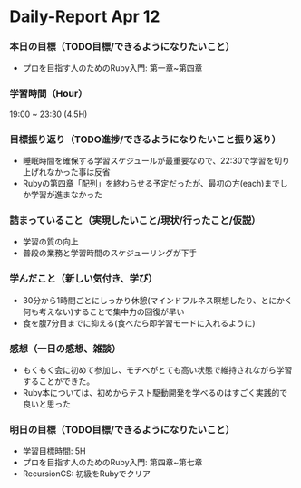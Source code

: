 # Daily-Report Apr 12

### 本日の目標（TODO目標/できるようになりたいこと）
- プロを目指す人のためのRuby入門: 第一章~第四章

### 学習時間（Hour）
19:00 ~ 23:30 (4.5H)

### 目標振り返り（TODO進捗/できるようになりたいこと振り返り）
- 睡眠時間を確保する学習スケジュールが最重要なので、22:30で学習を切り上げれなかった事は反省
- Rubyの第四章「配列」を終わらせる予定だったが、最初の方(each)までしか学習が進まなかった

### 詰まっていること（実現したいこと/現状/行ったこと/仮説）
- 学習の質の向上
- 普段の業務と学習時間のスケジューリングが下手

### 学んだこと（新しい気付き、学び）
- 30分から1時間ごとにしっかり休憩(マインドフルネス瞑想したり、とにかく何も考えない)することで集中力の回復が早い
- 食を腹7分目までに抑える(食べたら即学習モードに入れるように)
 
### 感想（一日の感想、雑談）
- もくもく会に初めて参加し、モチベがとても高い状態で維持されながら学習することができた。
- Ruby本については、初めからテスト駆動開発を学べるのはすごく実践的で良いと思った

### 明日の目標（TODO目標/できるようになりたいこと）
- 学習目標時間: 5H
- プロを目指す人のためのRuby入門: 第四章~第七章
- RecursionCS: 初級をRubyでクリア
